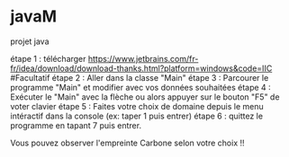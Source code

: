 # javaM
projet java

étape 1 : télécharger https://www.jetbrains.com/fr-fr/idea/download/download-thanks.html?platform=windows&code=IIC #Facultatif
étape 2 : Aller dans la classe "Main"
étape 3 : Parcourer le programme "Main" et modifier avec vos données souhaitées
étape 4 : Exécuter le "Main" avec la flèche ou alors appuyer sur le bouton "F5" de voter clavier
étape 5 : Faites votre choix de domaine depuis le menu intéractif dans la console (ex: taper 1 puis entrer)
étape 6 : quittez le programme en tapant 7 puis entrer.

Vous pouvez observer l'empreinte Carbone selon votre choix !!
